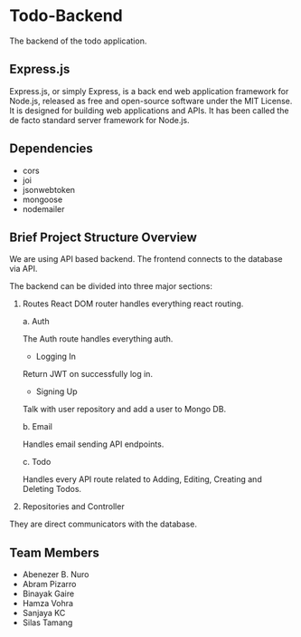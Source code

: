 # Todo-Backend

The backend of the todo application.


## Express.js

Express.js, or simply Express, is a back end web application framework for Node.js, released as free and open-source software under the MIT License. It is designed for building web applications and APIs. It has been called the de facto standard server framework for Node.js.

## Dependencies

- cors
- joi
- jsonwebtoken
- mongoose
- nodemailer

## Brief Project Structure Overview

We are using API based backend. The frontend connects to the database via API.

The backend can be divided into three major sections:

1.	Routes
React DOM router handles everything react routing. 

	a.	Auth

	The Auth route handles everything auth. 
	-	 Logging In

	Return JWT on successfully log in.

	-	Signing Up

	Talk with user repository and add a user to Mongo DB.


	b.	Email

	Handles email sending API endpoints.

	c.	Todo

	Handles every API route related to Adding, Editing, Creating and Deleting Todos.

2.	Repositories and Controller

They are direct communicators with the database.

## Team Members

- Abenezer B. Nuro
- Abram Pizarro
- Binayak Gaire
- Hamza Vohra
- Sanjaya KC
- Silas Tamang

